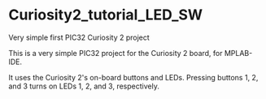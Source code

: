 # Curiosity2_tutorial_LED_SW
Very simple first PIC32 Curiosity 2 project

This is a very simple PIC32 project for the Curiosity 2 board, for MPLAB-IDE.

It uses the Curiosity 2's on-board buttons and LEDs. Pressing buttons 1, 2, and 3 turns on LEDs 1, 2, and 3, respectively.
